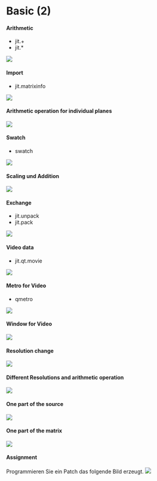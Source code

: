 # Basic (2)

#### Arithmetic

- jit.+
- jit.*

![](K2/3.png)

#### Import

- jit.matrixinfo

![](K2/4.png)


#### Arithmetic operation for individual planes

![](K2/5.png)

#### Swatch

- swatch

![](K2/6.png)


#### Scaling und Addition

![](K2/6_extra.png)


#### Exchange

- jit.unpack
- jit.pack

![](K2/7.png)


#### Video data

- jit.qt.movie

![](K2/8.png)

#### Metro for Video

- qmetro

![](K2/9.png)


#### Window for Video

![](K2/10.png)


#### Resolution change

![](K2/11.png)

#### Different Resolutions and arithmetic operation

![](K2/11_extra.png)


#### One part of the source

![](K2/12.png)

#### One part of the matrix

![](K2/13.png)

#### Assignment

Programmieren Sie ein Patch das folgende Bild erzeugt.
![](K2/assignment.png)

